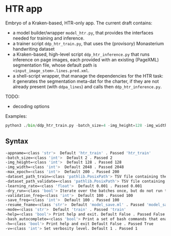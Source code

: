 # HTR app

Embryo of a Kraken-based, HTR-only app. The current draft contains:

- a model builder/wrapper `model_htr.py`, that provides the interfaces needed for training and inference.
- a trainer script `ddp_htr_train.py`, that uses the (provisory) Monasterium handwriting dataset
- a Kraken-based, high-level script `ddp_htr_inference.py` that runs inference on page images, each provided with an existing (PageXML) segmentation file, whose default path is ``<input_image_stem>.lines.pred.xml``.
- a shell-script wrapper, that manage the dependencies for the HTR task: it generates the segmentation meta-dat for the charter, if they are not already present (with `ddpa_lines`) and calls then `ddp_htr_inference.py`.

TODO: 

+ decoding options

Examples:
	
```python	
python3 ./bin/ddp_htr_train.py -batch_size=4 -img_height=128 -img_width=3200 -max_epoch=10 -learning_rate=1e-2
```


## Syntax

~~~~.bash
-appname=<class 'str'>  Default 'htr_train' . Passed 'htr_train'
-batch_size=<class 'int'>  Default 2 . Passed 2
-img_height=<class 'int'>  Default 128 . Passed 128
-img_width=<class 'int'>  Default 2048 . Passed 2048
-max_epoch=<class 'int'>  Default 200 . Passed 200
-dataset_path_train=<class 'pathlib.PosixPath'> TSV file containing the image paths and transcriptions. The parent folder is assumed to contain both the images and the alphabet (alphabet.tsv). Default PosixPath('tests/data/polygons/monasterium_ds_train.tsv') . Passed PosixPath('tests/data/polygons/monasterium_ds_train.tsv')
-dataset_path_validate=<class 'pathlib.PosixPath'> TSV file containing the image paths and transcriptions. The parent folder is assumed to contain both the images and the alphabet (alphabet.tsv). Default PosixPath('tests/data/polygons/monasterium_ds_validate.tsv') . Passed PosixPath('tests/data/polygons/monasterium_ds_validate.tsv')
-learning_rate=<class 'float'>  Default 0.001 . Passed 0.001
-dry_run=<class 'bool'> Iterate over the batches once, but do not run the network. Default False . Passed False
-validation_freq=<class 'int'>  Default 100 . Passed 100
-save_freq=<class 'int'>  Default 100 . Passed 100
-resume_fname=<class 'str'>  Default 'model_save.ml' . Passed 'model_save.ml'
-mode=<class 'str'>  Default 'train' . Passed 'train'
-help=<class 'bool'> Print help and exit. Default False . Passed False
-bash_autocomplete=<class 'bool'> Print a set of bash commands that enable autocomplete for current program. Default False . Passed False
-h=<class 'bool'> Print help and exit Default False . Passed True
-v=<class 'int'> Set verbosity level. Default 1 . Passed 1
~~~~~~~~~~

